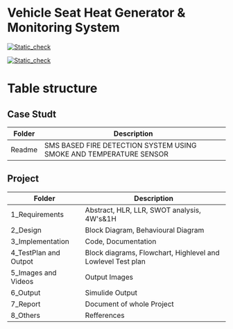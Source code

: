 # Vehicle Seat Heat Generator & Monitoring System

[![Static_check](https://github.com/SriramYaswanth/M2-EmbSys/actions/workflows/build.yml/badge.svg)](https://github.com/SriramYaswanth/M2-EmbSys/actions/workflows/build.yml)

[![Static_check](https://github.com/SriramYaswanth/M2-EmbSys/actions/workflows/cppcheck.yml/badge.svg)](https://github.com/SriramYaswanth/M2-EmbSys/actions/workflows/cppcheck.yml)

# Table structure

## Case Studt
|Folder| Description|
|-|-|
|Readme|SMS BASED FIRE DETECTION SYSTEM USING SMOKE AND TEMPERATURE SENSOR|

## Project 
|Folder| Description|
|-|-|
|1_Requirements|Abstract, HLR, LLR, SWOT analysis, 4W's&1H| 
|2_Design|Block Diagram, Behavioural Diagram|
|3_Implementation|Code, Documentation| 
|4_TestPlan and Outpot| Block diagrams, Flowchart, Highlevel and Lowlevel Test plan|
|5_Images and Videos| Output Images|
|6_Output| Simulide Output|
|7_Report| Document of whole Project|
|8_Others|Refferences|

